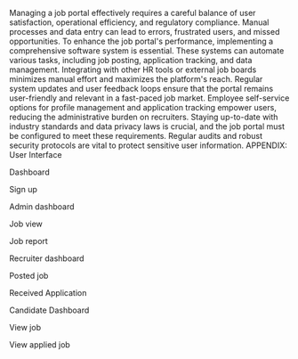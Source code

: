 Managing a job portal effectively requires a careful balance of user satisfaction, operational efficiency, and regulatory compliance. Manual processes and data entry can lead to errors, frustrated users, and missed opportunities. To enhance the job portal's performance, implementing a comprehensive software system is essential. These systems can automate various tasks, including job posting, application tracking, and data management. Integrating with other HR tools or external job boards minimizes manual effort and maximizes the platform's reach.
Regular system updates and user feedback loops ensure that the portal remains user-friendly and relevant in a fast-paced job market. Employee self-service options for profile management and application tracking empower users, reducing the administrative burden on recruiters. Staying up-to-date with industry standards and data privacy laws is crucial, and the job portal must be configured to meet these requirements. Regular audits and robust security protocols are vital to protect sensitive user information.
APPENDIX: User Interface

 Dashboard
 

Sign up 

 

Admin dashboard

 







Job view

 

 
Job report

 








Recruiter dashboard

 


Posted job
 








Received Application

 



Candidate  Dashboard

 






View job
 


View applied job 







